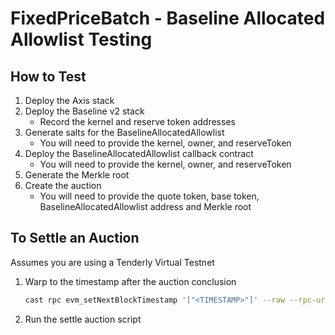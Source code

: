 # FixedPriceBatch - Baseline Allocated Allowlist Testing

## How to Test

1. Deploy the Axis stack
2. Deploy the Baseline v2 stack
    - Record the kernel and reserve token addresses
3. Generate salts for the BaselineAllocatedAllowlist
    - You will need to provide the kernel, owner, and reserveToken
4. Deploy the BaselineAllocatedAllowlist callback contract
    - You will need to provide the kernel, owner, and reserveToken
5. Generate the Merkle root
6. Create the auction
    - You will need to provide the quote token, base token, BaselineAllocatedAllowlist address and Merkle root

## To Settle an Auction

Assumes you are using a Tenderly Virtual Testnet

1. Warp to the timestamp after the auction conclusion

    ```bash
    cast rpc evm_setNextBlockTimestamp '["<TIMESTAMP>"]' --raw --rpc-url <RPC>
    ```

2. Run the settle auction script
